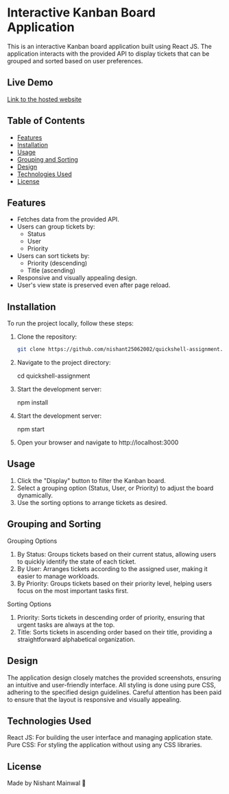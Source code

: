 # Interactive Kanban Board Application

This is an interactive Kanban board application built using React JS. The application interacts with the provided API to display tickets that can be grouped and sorted based on user preferences.

## Live Demo

[Link to the hosted website](https://quickshell-assignment-iota.vercel.app/)

## Table of Contents

- [Features](#features)
- [Installation](#installation)
- [Usage](#usage)
- [Grouping and Sorting](#grouping-and-sorting)
- [Design](#design)
- [Technologies Used](#technologies-used)
- [License](#license)

## Features

- Fetches data from the provided API.
- Users can group tickets by:
  - Status
  - User
  - Priority
- Users can sort tickets by:
  - Priority (descending)
  - Title (ascending)
- Responsive and visually appealing design.
- User's view state is preserved even after page reload.

## Installation

To run the project locally, follow these steps:

1. Clone the repository:
   ```bash
   git clone https://github.com/nishant25062002/quickshell-assignment.git
   ```
2. Navigate to the project directory:

   cd quickshell-assignment

3. Start the development server:

   npm install

4. Start the development server:

   npm start

5. Open your browser and navigate to http://localhost:3000

## Usage

1. Click the "Display" button to filter the Kanban board.
2. Select a grouping option (Status, User, or Priority) to adjust the board dynamically.
3. Use the sorting options to arrange tickets as desired.

## Grouping and Sorting

Grouping Options

1.  By Status: Groups tickets based on their current status, allowing users to quickly identify the state of each ticket.
2.  By User: Arranges tickets according to the assigned user, making it easier to manage workloads.
3.  By Priority: Groups tickets based on their priority level, helping users focus on the most important tasks first.

Sorting Options

1.  Priority: Sorts tickets in descending order of priority, ensuring that urgent tasks are always at the top.
2.  Title: Sorts tickets in ascending order based on their title, providing a straightforward alphabetical organization.

## Design

The application design closely matches the provided screenshots, ensuring an intuitive and user-friendly interface. All styling is done using pure CSS, adhering to the specified design guidelines. Careful attention has been paid to ensure that the layout is responsive and visually appealing.

## Technologies Used

React JS: For building the user interface and managing application state.
Pure CSS: For styling the application without using any CSS libraries.

## License

Made by Nishant Mainwal 💖

